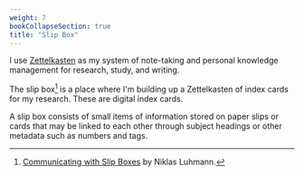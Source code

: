 ```yaml
---
weight: 7
bookCollapseSection: true
title: "Slip Box"
---
```


I use [Zettelkasten](https://en.wikipedia.org/wiki/Zettelkasten) as my system of
note-taking and personal knowledge management for research, study, and writing.

The slip box[^1] is a place where I'm building up a Zettelkasten of index cards
for my research. These are digital index cards.

A slip box consists of small items of information stored on paper slips or cards
that may be linked to each other through subject headings or other metadata such
as numbers and tags.

[^1]: [Communicating with Slip Boxes](https://luhmann.surge.sh/communicating-with-slip-boxes) by Niklas Luhmann.
